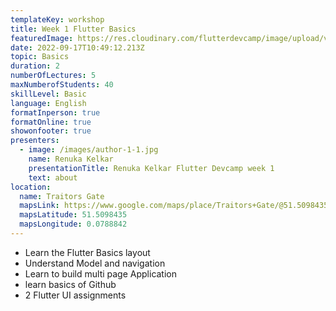 ```yaml
---
templateKey: workshop
title: Week 1 Flutter Basics
featuredImage: https://res.cloudinary.com/flutterdevcamp/image/upload/v1662222292/flutterdevcamp/mentors/devcamp_banner_jouvpp.jpg
date: 2022-09-17T10:49:12.213Z
topic: Basics
duration: 2
numberOfLectures: 5
maxNumberofStudents: 40
skillLevel: Basic
language: English
formatInperson: true
formatOnline: true
showonfooter: true
presenters:
  - image: /images/author-1-1.jpg
    name: Renuka Kelkar
    presentationTitle: Renuka Kelkar Flutter Devcamp week 1
    text: about
location:
  name: Traitors Gate
  mapsLink: https://www.google.com/maps/place/Traitors+Gate/@51.5098435,-0.0788842,19z/data=!4m5!3m4!1s0x4876030dd752a1c5:0x4a35f7c87ee9c96!8m2!3d51.5098435!4d-0.0784241
  mapsLatitude: 51.5098435
  mapsLongitude: 0.0788842
---
```

 
<ul className="list-unstyled course-details__overview-list">
  <li>Learn the Flutter Basics layout</li>
  <li>Understand Model and navigation</li>
  <li>Learn to build multi page Application</li>
  <li>learn basics of Github</li>
  <li>2 Flutter UI assignments</li>
</ul>